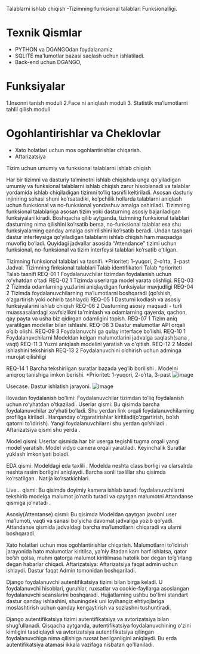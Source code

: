 Talablarni ishlab chiqish
-Tizimning funksional talablari
Funksionalligi.
# Texnik Qismlar
- PYTHON va DGANGOdan foydalanamiz
- SQLITE ma'lumotlar bazasi saqlash uchun ishlatiladi.
- Back-end uchun DGANGO,
# Funksiyalar
1.Insonni tanish moduli
2.Face ni aniqlash moduli
3. Statistik ma’lumotlarni tahlil qilish  moduli
# Ogohlantirishlar va Cheklovlar
- Xato holatlari uchun mos ogohlantirishlar chiqarish.
- Aftarizatsiya

Tizim uchun umumiy va funksional talablarni ishlab chiqish 
 
Har bir tizimni va dasturiy ta’minotni ishlab chiqishda unga qo’yiladigan umumiy va funksional talablarni ishlab chiqish zarur hisoblanadi va talablar yordamida ishlab chiqiladigan tizimni to’liq tasnifi keltiriladi. Asosan dasturiy injiniring sohasi shuni ko’rsatadiki, ko’pchilik hollarda talablarni aniqlash uchun funksional va no-funksional yondashuv amalga oshiriladi. Tizimning funksional talablariga asosan tizim yoki dasturning asosiy bajariladigan funksiyalari kiradi. Boshqacha qilib aytganda, tizimning funksional talablari dasturning nima qilishini ko’rsatib bersa, no-funksional talablar esa shu funksiyalarning qanday amalga oshirilishini ko’rsatib beradi. Undan tashqari dastur interfeysiga qo’yiladigan talablarni ishlab chiqish ham maqsadga muvofiq bo’ladi. Quyidagi jadvallar  asosida “Attendance” tizimi uchun funksional, no-funksional va tizim interfeysi talablari ko’rsatib o’tilgan. 

Tizimning funksional talablari va tasnifi. 
*Prioritet: 1-yuqori, 2-o’rta, 3-past
Jadval. Tizimning finksional talablari 
Talab identifikatori 	Talab 
*prioriteti 	Talab tasnifi 
REQ-01 	1 	Foydalanuvchilar tizimdan foydalanish uchun ro’yhatdan o’tadi 
REQ-02 	1 	Tizimda userlarga  model yarata olishligi.
REQ-03 	2 	Tizimda odamlarning yuzlarini aniqlaydigan  funksiyalar mavjudligi
REQ-04 	2 	Tizimda foydalanuvchilarning ma’lumotlarni boshqaradi 
(qo’shish, o’zgartirish yoki ochirib tashlaydi) 
REQ-05 	1 	Dasturni kodlash va asosiy funksiyalarini ishlab chiqish
REQ-06	2 	Dasturning asosiy maqsadi - turli muassasalardagi xavfsizlikni ta'minlash va odamlarning qayerda, qachon, qay payta va usha biz qidirgan odamligini topish.
REQ-07 	1 	Tizim aniq yaratilgan modellar bilan ishlashi.
REQ-08 	3 	Dastur malumotlar API orqali o’qib olishi.
REQ-09 	3 	Foydalanuvchi ga qulay interface bo’lishi.
REQ-10 	1 	Foydalanuvchilarni Modeldan kelgan malumotlarini jadvalga saqlash(sana , vaqt)
REQ-11	3 	Yuzni aniqlash modelini yaratish va o'qitish.
REQ-12 	2 	Model ishlashini tekshirish 
REQ-13 	2 	Foydalanuvchini o’chirish uchun adminga murojat qilishligi

REQ-14 	          1	Barcha tekshirilgan suratlar bazada yeg’ib borilishi . Modelni aniqroq tanishiga imkon berishi.
*Prioritet: 1-yuqori, 2-o’rta, 3-past 
![image](https://github.com/abdusattoryaminjonov/Attendence-AI/assets/118427554/43c75449-33f2-4776-9ca5-b16c21c3c94f)


Usecase.
Dastur ishlatish jarayoni. 
![image](https://github.com/abdusattoryaminjonov/Attendence-AI/assets/118427554/fd83bf50-dc7a-43ab-8350-3ce605f7a148)


Ilovadan foydalanish bo’limi:
Foydalanuvchilar tizimdan to’liq foydalanish uchun ro’yhatdan o’tkaziladi.
Userlar qismi:
Bu qisimda barcha foydalanuvchilar zo’yhati bo’ladi. Shu yerdan link orqali foydalanuvchilarning profiliga kiriladi . Harqanday o’zgaratirishlar kiritiladi(o’zgartirish, bo’sh qatorni to’ldirish).
Yangi foydalanuvchilarni shu yerdan qo’shiladi . Aftarizatsiya qismi shu yerda .

Model qismi:
Userlar qismida har bir userga tegishli tugma orqali yangi model yaratish.
Model vidyo camera orqali yaratiladi. Keyinchalik Suratlar yuklash imkoniyati boladi.

EDA qismi:
Modeldagi eda taxlili . Modelda neshta class borligi va clarsalrda neshta rasim borligini aniqlaydi. Barcha sonli taxlillar shu qisimda ko’rsatilgan . Natija ko’rsatkichlari.

Live… qismi:
Bu qisimda doyimiy kamera ishlab turadi foydalanuvchilarni tekshirib modelga malumot jo’natib turadi va qaytgan malumotni Attandanse qismiga jo’natadi .

Asosiy(Attentanse) qismi:
Bu qisimda Modeldan qaytgan javobni user ma’lumoti, vaqti va sanasi bo’yicha 
davomat jadvaliga yozib qo’yadi. Attandanse qismida jadvaldagi barcha ma’lumotlarni chiqaradi va ularni boshqaradi. 

Xato holatlari uchun mos ogohlantirishlar chiqarish.
Malumotlarni to’ldirish jarayonida hato malumotlar kiritilsa, ya’niy 8tadan kam harf ishlatsa, qator bo’sh qolsa, muhm qatorga malumot kiritilmasa hatolik bor degan to’g’irlang degan habarlar chiqadi.
Aftarizatsiya:
Aftarizatsiya faqat admin uchun ishlaydi. Dastur faqat Admin tomonidan boshqariladi.

Django foydalanuvchi autentifikatsiya tizimi bilan birga keladi. U foydalanuvchi hisoblari, guruhlar, ruxsatlar va cookie-fayllarga asoslangan foydalanuvchi seanslarini boshqaradi. Hujjatlarning ushbu bo'limi standart dastur qanday ishlashini, shuningdek uni loyihangiz ehtiyojlariga moslashtirish uchun qanday kengaytirish va sozlashni tushuntiradi.

Django autentifikatsiya tizimi autentifikatsiya va avtorizatsiya bilan shug'ullanadi. Qisqacha aytganda, autentifikatsiya foydalanuvchining o'zini kimligini tasdiqlaydi va avtorizatsiya autentifikatsiya qilingan foydalanuvchiga nima qilishiga ruxsat berilganligini aniqlaydi. Bu erda autentifikatsiya atamasi ikkala vazifaga nisbatan qo'llaniladi.
